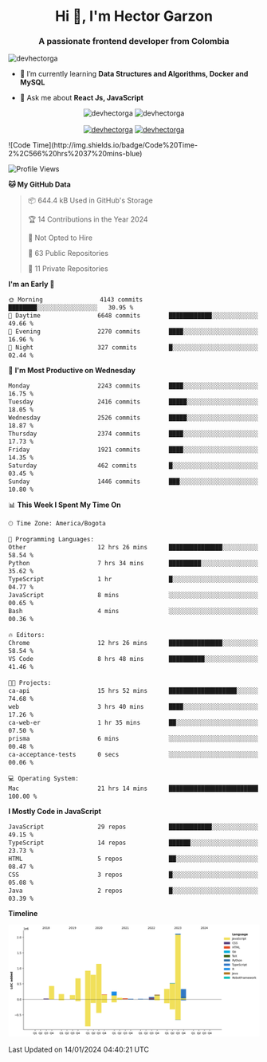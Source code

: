 <h1 align="center">Hi 👋, I'm Hector Garzon</h1>
<h3 align="center">A passionate frontend developer from Colombia</h3>

<p align="left"> <img src="https://komarev.com/ghpvc/?username=devhectorga" alt="devhectorga" /> </p>

- 🌱 I’m currently learning **Data Structures and Algorithms, Docker and MySQL**

- 💬 Ask me about **React Js, JavaScript**

<p align="center"> <img src="https://github-readme-stats.vercel.app/api?username=devhectorga&count_private=true&show_icons=true" alt="devhectorga" /> <img src="https://github-readme-stats.vercel.app/api/top-langs/?username=devhectorga&layout=compact" alt="devhectorga" /></p>

<p align="center">
<a href="https://twitter.com/devhectorga" target="blank"><img align="center" src="https://cdn.jsdelivr.net/npm/simple-icons@3.0.1/icons/twitter.svg" alt="devhectorga" height="20" width="20" /></a>
<a href="https://linkedin.com/in/devhectorga" target="blank"><img align="center" src="https://cdn.jsdelivr.net/npm/simple-icons@3.0.1/icons/linkedin.svg" alt="devhectorga" height="20" width="20" /></a>
</p>
<!--START_SECTION:waka-->
![Code Time](http://img.shields.io/badge/Code%20Time-2%2C566%20hrs%2037%20mins-blue)

![Profile Views](http://img.shields.io/badge/Profile%20Views-0-blue)

**🐱 My GitHub Data** 

> 📦 644.4 kB Used in GitHub's Storage 
 > 
> 🏆 14 Contributions in the Year 2024
 > 
> 🚫 Not Opted to Hire
 > 
> 📜 63 Public Repositories 
 > 
> 🔑 11 Private Repositories 
 > 
**I'm an Early 🐤** 

```text
🌞 Morning                4143 commits        ████████░░░░░░░░░░░░░░░░░   30.95 % 
🌆 Daytime                6648 commits        ████████████░░░░░░░░░░░░░   49.66 % 
🌃 Evening                2270 commits        ████░░░░░░░░░░░░░░░░░░░░░   16.96 % 
🌙 Night                  327 commits         █░░░░░░░░░░░░░░░░░░░░░░░░   02.44 % 
```
📅 **I'm Most Productive on Wednesday** 

```text
Monday                   2243 commits        ████░░░░░░░░░░░░░░░░░░░░░   16.75 % 
Tuesday                  2416 commits        █████░░░░░░░░░░░░░░░░░░░░   18.05 % 
Wednesday                2526 commits        █████░░░░░░░░░░░░░░░░░░░░   18.87 % 
Thursday                 2374 commits        ████░░░░░░░░░░░░░░░░░░░░░   17.73 % 
Friday                   1921 commits        ████░░░░░░░░░░░░░░░░░░░░░   14.35 % 
Saturday                 462 commits         █░░░░░░░░░░░░░░░░░░░░░░░░   03.45 % 
Sunday                   1446 commits        ███░░░░░░░░░░░░░░░░░░░░░░   10.80 % 
```


📊 **This Week I Spent My Time On** 

```text
🕑︎ Time Zone: America/Bogota

💬 Programming Languages: 
Other                    12 hrs 26 mins      ███████████████░░░░░░░░░░   58.54 % 
Python                   7 hrs 34 mins       █████████░░░░░░░░░░░░░░░░   35.62 % 
TypeScript               1 hr                █░░░░░░░░░░░░░░░░░░░░░░░░   04.77 % 
JavaScript               8 mins              ░░░░░░░░░░░░░░░░░░░░░░░░░   00.65 % 
Bash                     4 mins              ░░░░░░░░░░░░░░░░░░░░░░░░░   00.36 % 

🔥 Editors: 
Chrome                   12 hrs 26 mins      ███████████████░░░░░░░░░░   58.54 % 
VS Code                  8 hrs 48 mins       ██████████░░░░░░░░░░░░░░░   41.46 % 

🐱‍💻 Projects: 
ca-api                   15 hrs 52 mins      ███████████████████░░░░░░   74.68 % 
web                      3 hrs 40 mins       ████░░░░░░░░░░░░░░░░░░░░░   17.26 % 
ca-web-er                1 hr 35 mins        ██░░░░░░░░░░░░░░░░░░░░░░░   07.50 % 
prisma                   6 mins              ░░░░░░░░░░░░░░░░░░░░░░░░░   00.48 % 
ca-acceptance-tests      0 secs              ░░░░░░░░░░░░░░░░░░░░░░░░░   00.06 % 

💻 Operating System: 
Mac                      21 hrs 14 mins      █████████████████████████   100.00 % 
```

**I Mostly Code in JavaScript** 

```text
JavaScript               29 repos            ████████████░░░░░░░░░░░░░   49.15 % 
TypeScript               14 repos            ██████░░░░░░░░░░░░░░░░░░░   23.73 % 
HTML                     5 repos             ██░░░░░░░░░░░░░░░░░░░░░░░   08.47 % 
CSS                      3 repos             █░░░░░░░░░░░░░░░░░░░░░░░░   05.08 % 
Java                     2 repos             █░░░░░░░░░░░░░░░░░░░░░░░░   03.39 % 
```



**Timeline**

![Lines of Code chart](https://raw.githubusercontent.com/devHectorGa/devHectorGa/master/assets/bar_graph.png)


 Last Updated on 14/01/2024 04:40:21 UTC
<!--END_SECTION:waka-->
